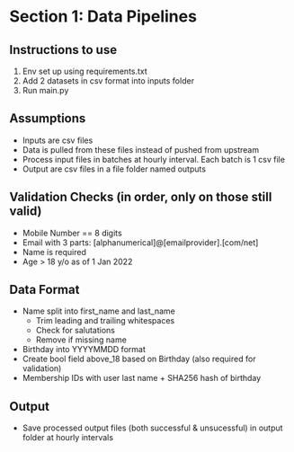 # Section 1: Data Pipelines

## Instructions to use
1. Env set up using requirements.txt
2. Add 2 datasets in csv format into inputs folder
3. Run main.py

## Assumptions
- Inputs are csv files
- Data is pulled from these files instead of pushed from upstream
- Process input files in batches at hourly interval. Each batch is 1 csv file
- Output are csv files in a file folder named outputs

## Validation Checks (in order, only on those still valid)
- Mobile Number == 8 digits
- Email with 3 parts: [alphanumerical]@[emailprovider].[com/net]
- Name is required
- Age > 18 y/o as of 1 Jan 2022

## Data Format
- Name split into first_name and last_name
  - Trim leading and trailing whitespaces
  - Check for salutations
  - Remove if missing name
- Birthday into YYYYMMDD format
- Create bool field above_18 based on Birthday (also required for validation)
- Membership IDs with user last name + SHA256 hash of birthday

## Output
- Save processed output files (both successful & unsucessful) in output folder at hourly intervals